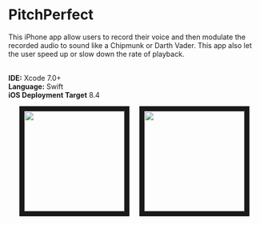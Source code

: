 # PitchPerfect

This iPhone app allow users to record their voice and then modulate the recorded audio to sound like a Chipmunk or Darth Vader. This app also let the user speed up or slow down the rate of playback.

<br><b>IDE:</b> Xcode 7.0+
<br><b>Language:</b> Swift
<br><b>iOS Deployment Target</b> 8.4

<p align="center">
<img src="https://bennyspr.com/img/github/pitchPerfect/Simulator_Screen_Shot_1.png" width="200" border="10">
	&nbsp;
  	&nbsp;
<img src="https://bennyspr.com/img/github/pitchPerfect/Simulator_Screen_Shot_2.png" width="200" border="10">
</p>

